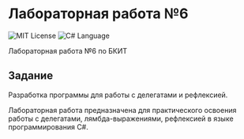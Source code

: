 # Лабораторная работа №6
<img src="http://img.shields.io/badge/license-MIT-brightgreen.svg" alt="MIT License"> <img src="https://img.shields.io/badge/language-C%23-green.svg" alt="C# Language">

Лабораторная работа №6 по БКИТ

## Задание

Разработка программы для работы с делегатами и рефлексией.

Лабораторная работа предназначена для практического освоения работы с делегатами, лямбда-выражениями, рефлексией в языке программирования С#.
